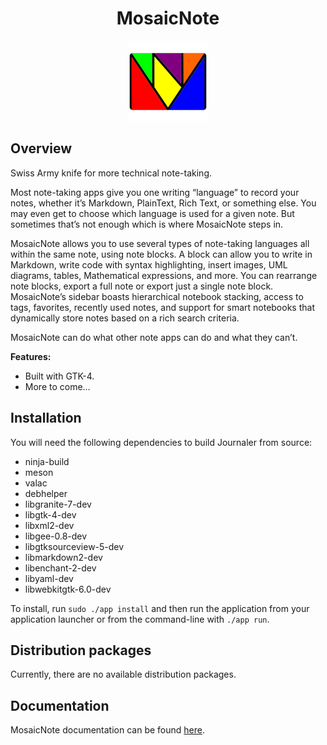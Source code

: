 <h1 align="center">MosaicNote</h1>
<p align="center">
  <img src="https://raw.githubusercontent.com/phase1geo/MosaicNote/master/data/icons/128/com.github.phase1geo.mosaic-note.png" width="128"/>
</p>

<!--
<p align="center">
  <a href="https://appcenter.elementary.io/com.github.phase1geo.mosaicnote">
    <img src="https://appcenter.elementary.io/badge.svg" alt="Get it on AppCenter" />
  </a>
</p>

![<center><b>Main Entry Panel</b></center>](https://raw.githubusercontent.com/phase1geo/Journaler/master/data/screenshots/screenshot-entry-solarized.png "Journaling application for elementary OS")
-->

## Overview

Swiss Army knife for more technical note-taking.

Most note-taking apps give you one writing “language” to record your notes, whether it’s Markdown, PlainText, Rich Text, or something else. You may even get to choose which language is used for a given note. But sometimes that’s not enough which is where MosaicNote steps in.

MosaicNote allows you to use several types of note-taking languages all within the same note, using note blocks. A block can allow you to write in Markdown, write code with syntax highlighting, insert images, UML diagrams, tables, Mathematical expressions, and more. You can rearrange note blocks, export a full note or export just a single note block. MosaicNote’s sidebar boasts hierarchical notebook stacking, access to tags, favorites, recently used notes, and support for smart notebooks that dynamically store notes based on a rich search criteria. 

MosaicNote can do what other note apps can do and what they can’t.

**Features:**

- Built with GTK-4.
- More to come…

## Installation

You will need the following dependencies to build Journaler from source:

* ninja-build
* meson
* valac
* debhelper
* libgranite-7-dev
* libgtk-4-dev
* libxml2-dev
* libgee-0.8-dev
* libgtksourceview-5-dev
* libmarkdown2-dev
* libenchant-2-dev
* libyaml-dev
* libwebkitgtk-6.0-dev

To install, run `sudo ./app install` and then run the application from your application launcher or from
the command-line with `./app run`.

<!--
## Flatpak

MosaicNote is available as a Flatpak (recommended) via Flathub and elementary OS AppCenter.

### Flathub

You can install the Flathub flatpak from:

https://flathub.org/apps/com.github.phase1geo.journaler

### elementary OS AppCenter

Search for "MosaicNote" in AppCenter and install from there.
-->

## Distribution packages

Currently, there are no available distribution packages.

## Documentation

MosaicNote documentation can be found [here](https://github.com/phase1geo/MosaicNote/wiki/Table-of-Contents).

<!--
<p align="center">
  <a href="https://appcenter.elementary.io/com.github.phase1geo.journaler">
    <img src="https://appcenter.elementary.io/badge.svg" alt="Get it on AppCenter" />
  </a>
</p>
-->